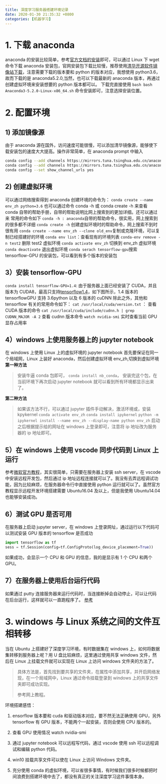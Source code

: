 ```yaml
---
title: 深度学习服务器搭建环境记录
date: 2020-01-30 21:35:32 +0800
categories: [机器学习]
---
```


# 1. 下载 anaconda

anaconda 的安装比较简单，参考[官方文档的安装][1]即可，可以通过 Linux 下 wget 命令下载 anaconda 安装包，官网安装包下载比较慢，推荐使用[清华开源软件镜像站下载][2]，注意需要下载的版本要和 python 的版本对应，我想使用 python3.6，故而下载的是 anaconda5.2.0,当然，也可以下载最新的 anaconda 版本，再通过创建虚拟环境来安装想要的 python 版本都可以。
下载完直接使用
`bash bash Anaconda3-5.2.0-Linux-x86_64.sh`
命令安装即可，注意选择安装位置。

# 2. 配置环境

## 1) 添加镜像源

由于 anaconda 源在国外，访问速度可能很慢，可以添加清华镜像源，能够使下载安装包的速度大大提高。操作非常简单，在 anaconda prompt 中输入

```bash
conda config --add channels https://mirrors.tuna.tsinghua.edu.cn/anaconda/pkgs/free/
conda config --add channels https://mirrors.tuna.tsinghua.edu.cn/anaconda/pkgs/main/
conda config --set show_channel_urls yes
```

## 2) 创建虚拟环境

可以通过网络搜索得到 anaconda 创建环境的命令为：
`conda create --name env_zh python=3.6`
也可以通过命令 conda -h 或 conda create -h 来查看 conda 自带的帮助手册，自带的帮助说明比网上搜索到的更加详细。还可以通过来
常用的命令如下
`conda -h : anaconda`自带的帮助命令，很实用，网上搜索到的很多都不详细
`conda create -h` 创建虚拟环境时的帮助命令，网上搜索不到时很有用
`conda create --name env_zh --clone old_env`复制或克隆环境，可以复制已经搭建好的环境
`conda env list`：查看现有的环境列表
`conda-env remove -n test2` 删除 test2 虚拟环境
`conda activate env_zh` 切换到 env_zh 虚拟环境
`conda deactivate` 退出虚拟环境
`conda serach tensorflow-gpu`搜索 tensorflow-GPU 的安装包，可以看到有多个版本的安装包

## 3）安装 tensorflow-GPU

`conda install tensorflow-GPU=1.4`: 由于服务器上面已经安装了 CUDA，并且版本为 CUDA8，最高只支持[tensorflow1.4][3]，如下图所示，1.4 版本的 tensorflowGPU 支持 3.6python 以及 6 版本的 cuDNN
除此之外，其他和 tensorflow 有关的常用命令如下：
`cat /usr/local/cuda/version.txt` ： 查看 CUDA 版本的命令
`cat /usr/local/cuda/include/cudnn.h | grep CUDNN_MAJOR -A 2` 查看 cudnn 版本命令
`watch nvidia-smi` 实时查看当前 GPU 显存占用率

## 4）windows 上使用服务器上的 jupyter notebook

在 windows 上使用 Linux 上的虚拟环境的 jupyter notebook
首先要保证在同一个局域网，Linux 上装好 anaconda，然后创建虚拟环境 env_zh,切换到虚拟环境
**第一种方法**

> 安装牛逼 conda 包即可，
> `conda install nb_conda`，
> 安装完这个包，在当前环境下再次启动 jupyter notebook 就可以看到所有环境都显示出来了。

**第二种方法**

> 如果该方法不行，可以通过 jupyter 插件手动解决，激活环境或，安装 kpykernel
> `conda activate env_zh`
> `conda install ipykernel`
> `python -m ipykernel install --name env_zh --display-name python env_zh`
> 启动之后根据提示给的网址在 windows 上登录即可，注意将 ip 地址改为服务器的 ip 地址即可。

## 5）在 windows 上使用 vscode 同步代码到 Linux 上运行

参考[微软官方教程][4]，其实很简单，只需要在服务器上安装 ssh server，在 vscode 中安装远程开发包，然后通过 ip 地址远程连接就可以了。我没有去弄远程调试功能，因为比较麻烦，在服务器命令行中直接使用 python 运行就可以了。虽然官方教程显示远程开发环境搭建需要 Ubuntu16.04 及以上，但是我使用 Ubuntu14.04 也能够安装成功。

## 6）测试 GPU 是否可用

在服务器上启动 jupyter server，在 windows 上登录网址，通过运行以下代码可以测试安装 GPU 版本的 tensorflow 是否成功

```python
import tensorflow as tf
sess = tf.Session(config=tf.ConfigProto(log_device_placement=True))
```

如果成功，会显示一个 CPU 和 GPU 的信息，我的是显示有 1 个 CPU 和两个 GPU。

## 7）在服务器上使用后台运行代码

如果通过 putty 连接服务器来运行代码时，当连接断掉会自动停止，可以让代码在后台运行，这样就可以一直跑程序了。
[参考][5]

# 3. windows 与 Linux 系统之间的文件互相转移

当在 Ubuntu 上搭建好了深度学习环境，有时数据集在 windows 上，如何将数据集转移到服务器上呢？用 U 盘比较麻烦，这里通过使用共享 windows 文件，然后在 Linux 上挂载文件就可以实现在 Linux 上访问 windows 文件夹的方法了。

> 具体方法是，首先找到要共享的文件夹，在属性中添加共享，并开启网络发现，在一个局域网中，Linux 通过命令挂载登录到 windows 上的共享文件夹即可成功实现。
>
> 参考网上教程。

环境搭建感悟：

1. ensorflow 版本要和 cuda 和驱动版本对应，要不然无法正确使用 GPU，另外 tensorflow 有 GPU 版本，不能两个一起安装，否则会使用 CPU 版本的。

2. 查看 GPU 使用情况 watch nvidia-smi
3. 通过 jupyter notebook 可以远程写代码，通过 vscode 使用 ssh 可以远程调试和编辑 python 代码。
4. win10 挂载共享文件可以使在 Linux 上访问 Windows 文件夹。
5. 充分使用 conda 的虚拟环境，可以省很多事情，有时候我们很多时候都把时间浪费到搭建环境中去了，都没有真正的关注深度学习这件事情本身。

[1]: https://docs.continuum.io/anaconda/install/linux.html
[2]: https://mirrors.tuna.tsinghua.edu.cn/anaconda/archive/
[3]: https://tensorflow.google.cn/install/source
[4]: https://code.visualstudio.com/docs/remote/remote-overview
[5]: https://blog.csdn.net/sinat_28807899/article/details/89535005
